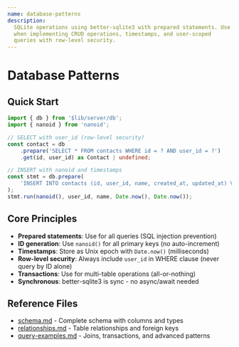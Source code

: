 ```yaml
---
name: database-patterns
description:
  SQLite operations using better-sqlite3 with prepared statements. Use
  when implementing CRUD operations, timestamps, and user-scoped
  queries with row-level security.
---
```


# Database Patterns

## Quick Start

```typescript
import { db } from '$lib/server/db';
import { nanoid } from 'nanoid';

// SELECT with user_id (row-level security)
const contact = db
	.prepare('SELECT * FROM contacts WHERE id = ? AND user_id = ?')
	.get(id, user_id) as Contact | undefined;

// INSERT with nanoid and timestamps
const stmt = db.prepare(
	'INSERT INTO contacts (id, user_id, name, created_at, updated_at) VALUES (?, ?, ?, ?, ?)',
);
stmt.run(nanoid(), user_id, name, Date.now(), Date.now());
```

## Core Principles

- **Prepared statements**: Use for all queries (SQL injection
  prevention)
- **ID generation**: Use `nanoid()` for all primary keys (no
  auto-increment)
- **Timestamps**: Store as Unix epoch with `Date.now()` (milliseconds)
- **Row-level security**: Always include `user_id` in WHERE clause
  (never query by ID alone)
- **Transactions**: Use for multi-table operations (all-or-nothing)
- **Synchronous**: better-sqlite3 is sync - no async/await needed

## Reference Files

- [schema.md](references/schema.md) - Complete schema with columns and
  types
- [relationships.md](references/relationships.md) - Table
  relationships and foreign keys
- [query-examples.md](references/query-examples.md) - Joins,
  transactions, and advanced patterns
